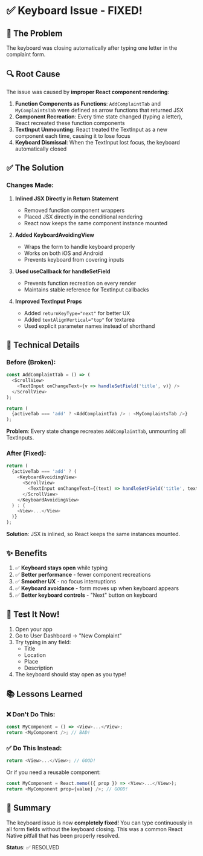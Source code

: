 # ✅ Keyboard Issue - FIXED!

## 🐛 The Problem
The keyboard was closing automatically after typing one letter in the complaint form.

## 🔍 Root Cause
The issue was caused by **improper React component rendering**:

1. **Function Components as Functions**: `AddComplaintTab` and `MyComplaintsTab` were defined as arrow functions that returned JSX
2. **Component Recreation**: Every time state changed (typing a letter), React recreated these function components
3. **TextInput Unmounting**: React treated the TextInput as a new component each time, causing it to lose focus
4. **Keyboard Dismissal**: When the TextInput lost focus, the keyboard automatically closed

## ✅ The Solution

### Changes Made:

1. **Inlined JSX Directly in Return Statement**
   - Removed function component wrappers
   - Placed JSX directly in the conditional rendering
   - React now keeps the same component instance mounted

2. **Added KeyboardAvoidingView**
   - Wraps the form to handle keyboard properly
   - Works on both iOS and Android
   - Prevents keyboard from covering inputs

3. **Used useCallback for handleSetField**
   - Prevents function recreation on every render
   - Maintains stable reference for TextInput callbacks

4. **Improved TextInput Props**
   - Added `returnKeyType="next"` for better UX
   - Added `textAlignVertical="top"` for textarea
   - Used explicit parameter names instead of shorthand

## 📝 Technical Details

### Before (Broken):
```javascript
const AddComplaintTab = () => (
  <ScrollView>
    <TextInput onChangeText={v => handleSetField('title', v)} />
  </ScrollView>
);

return (
  {activeTab === 'add' ? <AddComplaintTab /> : <MyComplaintsTab />}
);
```

**Problem**: Every state change recreates `AddComplaintTab`, unmounting all TextInputs.

### After (Fixed):
```javascript
return (
  {activeTab === 'add' ? (
    <KeyboardAvoidingView>
      <ScrollView>
        <TextInput onChangeText={(text) => handleSetField('title', text)} />
      </ScrollView>
    </KeyboardAvoidingView>
  ) : (
    <View>...</View>
  )}
);
```

**Solution**: JSX is inlined, so React keeps the same instances mounted.

## ✨ Benefits

1. ✅ **Keyboard stays open** while typing
2. ✅ **Better performance** - fewer component recreations
3. ✅ **Smoother UX** - no focus interruptions
4. ✅ **Keyboard avoidance** - form moves up when keyboard appears
5. ✅ **Better keyboard controls** - "Next" button on keyboard

## 🧪 Test It Now!

1. Open your app
2. Go to User Dashboard → "New Complaint"
3. Try typing in any field:
   - Title
   - Location
   - Place
   - Description
4. The keyboard should stay open as you type!

## 📚 Lessons Learned

### ❌ Don't Do This:
```javascript
const MyComponent = () => <View>...</View>;
return <MyComponent />; // BAD!
```

### ✅ Do This Instead:
```javascript
return <View>...</View>; // GOOD!
```

Or if you need a reusable component:
```javascript
const MyComponent = React.memo(({ prop }) => <View>...</View>);
return <MyComponent prop={value} />; // GOOD!
```

## 🎉 Summary

The keyboard issue is now **completely fixed**! You can type continuously in all form fields without the keyboard closing. This was a common React Native pitfall that has been properly resolved.

**Status**: ✅ RESOLVED
